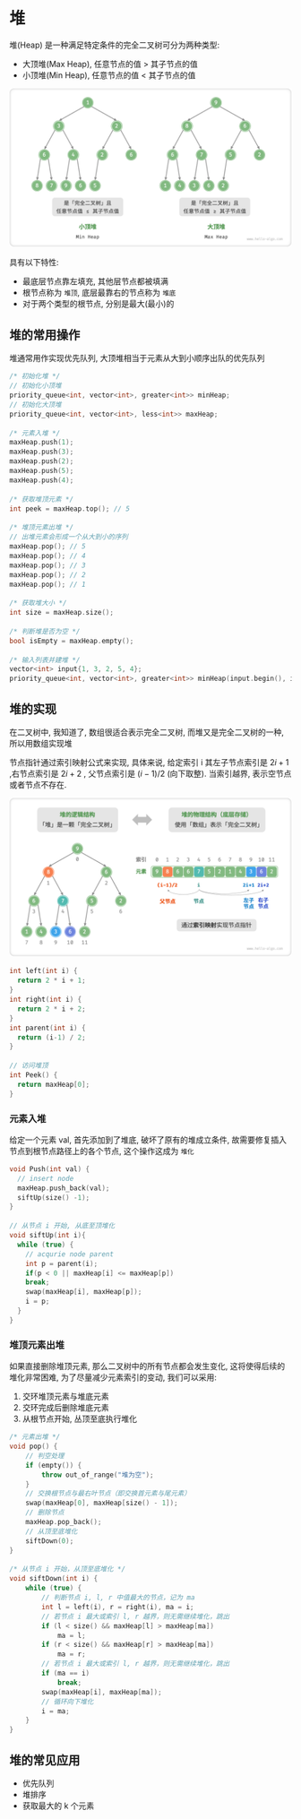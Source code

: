 # 堆

堆(Heap) 是一种满足特定条件的完全二叉树可分为两种类型:

- 大顶堆(Max Heap), 任意节点的值 > 其子节点的值
- 小顶堆(Min Heap), 任意节点的值 < 其子节点的值

![](https://raw.githubusercontent.com/harisonkhlil/oss/main/uPic/hOwG9T.png)

具有以下特性:

- 最底层节点靠左填充, 其他层节点都被填满
- 根节点称为 `堆顶`, 底层最靠右的节点称为 `堆底`
- 对于两个类型的根节点, 分别是最大(最小)的

## 堆的常用操作

堆通常用作实现优先队列, 大顶堆相当于元素从大到小顺序出队的优先队列

```cpp
/* 初始化堆 */
// 初始化小顶堆
priority_queue<int, vector<int>, greater<int>> minHeap;
// 初始化大顶堆
priority_queue<int, vector<int>, less<int>> maxHeap;

/* 元素入堆 */
maxHeap.push(1);
maxHeap.push(3);
maxHeap.push(2);
maxHeap.push(5);
maxHeap.push(4);

/* 获取堆顶元素 */
int peek = maxHeap.top(); // 5

/* 堆顶元素出堆 */
// 出堆元素会形成一个从大到小的序列
maxHeap.pop(); // 5
maxHeap.pop(); // 4
maxHeap.pop(); // 3
maxHeap.pop(); // 2
maxHeap.pop(); // 1

/* 获取堆大小 */
int size = maxHeap.size();

/* 判断堆是否为空 */
bool isEmpty = maxHeap.empty();

/* 输入列表并建堆 */
vector<int> input{1, 3, 2, 5, 4};
priority_queue<int, vector<int>, greater<int>> minHeap(input.begin(), input.end());
```

## 堆的实现

在二叉树中, 我知道了, 数组很适合表示完全二叉树, 而堆又是完全二叉树的一种, 所以用数组实现堆

节点指针通过索引映射公式来实现, 具体来说, 给定索引 i 其左子节点索引是 $2i+1$ ,右节点索引是 $2i+2$ , 父节点索引是 $(i-1)/2$ (向下取整). 当索引越界, 表示空节点或者节点不存在.

![](https://raw.githubusercontent.com/harisonkhlil/oss/main/uPic/IzGQb3.png)


```cpp
int left(int i) {
  return 2 * i + 1;
}
int right(int i) {
  return 2 * i + 2;
}
int parent(int i) {
  return (i-1) / 2;
}

// 访问堆顶
int Peek() {
  return maxHeap[0];
}
```

### 元素入堆

给定一个元素 val, 首先添加到了堆底, 破坏了原有的堆成立条件, 故需要修复插入节点到根节点路径上的各个节点, 这个操作这成为 `堆化`

```cpp
void Push(int val) {
  // insert node
  maxHeap.push_back(val);
  siftUp(size() -1);
}

// 从节点 i 开始, 从底至顶堆化
void siftUp(int i){
  while (true) {
    // acqurie node parent
    int p = parent(i);
    if(p < 0 || maxHeap[i] <= maxHeap[p])
    break;
    swap(maxHeap[i], maxHeap[p]);
    i = p;
  }
}
```

### 堆顶元素出堆

如果直接删除堆顶元素, 那么二叉树中的所有节点都会发生变化, 这将使得后续的堆化非常困难, 为了尽量减少元素索引的变动, 我们可以采用:

1. 交环堆顶元素与堆底元素
2. 交环完成后删除堆底元素
3. 从根节点开始, 丛顶至底执行堆化

```cpp
/* 元素出堆 */
void pop() {
    // 判空处理
    if (empty()) {
        throw out_of_range("堆为空");
    }
    // 交换根节点与最右叶节点（即交换首元素与尾元素）
    swap(maxHeap[0], maxHeap[size() - 1]);
    // 删除节点
    maxHeap.pop_back();
    // 从顶至底堆化
    siftDown(0);
}

/* 从节点 i 开始，从顶至底堆化 */
void siftDown(int i) {
    while (true) {
        // 判断节点 i, l, r 中值最大的节点，记为 ma
        int l = left(i), r = right(i), ma = i;
        // 若节点 i 最大或索引 l, r 越界，则无需继续堆化，跳出
        if (l < size() && maxHeap[l] > maxHeap[ma])
            ma = l;
        if (r < size() && maxHeap[r] > maxHeap[ma])
            ma = r;
        // 若节点 i 最大或索引 l, r 越界，则无需继续堆化，跳出
        if (ma == i)
            break;
        swap(maxHeap[i], maxHeap[ma]);
        // 循环向下堆化
        i = ma;
    }
}
```

## 堆的常见应用

- 优先队列
- 堆排序
- 获取最大的 k 个元素
